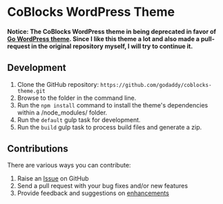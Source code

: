 # CoBlocks WordPress Theme

#### Notice: The CoBlocks WordPress theme in being deprecated in favor of <a href="https://github.com/godaddy-wordpress/go">Go WordPress theme</a>. Since I like this theme a lot and also made a pull-request in the original repository myself, I will try to continue it.

## Development ##
1. Clone the GitHub repository: `https://github.com/godaddy/coblocks-theme.git`
2. Browse to the folder in the command line.
3. Run the `npm install` command to install the theme's dependencies within a /node_modules/ folder.
4. Run the `default` gulp task for development.
5. Run the `build` gulp task to process build files and generate a zip.

## Contributions ##
There are various ways you can contribute:

1. Raise an [Issue](https://github.com/barning/coblocks-theme/issues/new) on GitHub
2. Send a pull request with your bug fixes and/or new features
3. Provide feedback and suggestions on [enhancements](https://github.com/barning/coblocks-theme/issues?direction=desc&labels=Enhancement&page=1&sort=created&state=open)

